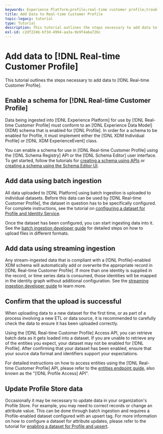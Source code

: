 ```yaml
---
keywords: Experience Platform;profile;real-time customer profile;troubleshooting;API;enable profile;Enable profile
title: Add Data to Real-time Customer Profile
topic-legacy: tutorial
type: Tutorial
description: This tutorial outlines the steps necessary to add data to Real-time Customer Profile.
exl-id: c2df224b-bf3d-4994-aa3a-9e9f4a6a726c
---
```


# Add data to [!DNL Real-time Customer Profile]

This tutorial outlines the steps necessary to add data to [!DNL Real-time Customer Profile].

## Enable a schema for [!DNL Real-time Customer Profile]

Data being ingested into [!DNL Experience Platform] for use by [!DNL Real-time Customer Profile] must conform to an [!DNL Experience Data Model] (XDM) schema that is enabled for [!DNL Profile]. In order for a schema to be enabled for Profile, it must implement either the [!DNL XDM Individual Profile] or [!DNL XDM ExperienceEvent] class.

You can enable a schema for use in [!DNL Real-time Customer Profile] using the [!DNL Schema Registry] API or the [!DNL Schema Editor] user interface. To get started, follow the tutorials for [creating a schema using APIs](../../xdm/tutorials/create-schema-api.md) or [creating a schema using the Schema Editor UI](../../xdm/tutorials/create-schema-ui.md).

## Add data using batch ingestion

All data uploaded to [!DNL Platform] using batch ingestion is uploaded to individual datasets. Before this data can be used by [!DNL Real-time Customer Profile], the dataset in question has to be specifically configured. For complete instructions, see the tutorial on [configuring a dataset for Profile and Identity Service](dataset-configuration.md).

Once the dataset has been configured, you can start ingesting data into it. See the [batch ingestion developer guide](../../ingestion/batch-ingestion/api-overview.md) for detailed steps on how to upload files in different formats.

## Add data using streaming ingestion

Any stream-ingested data that is compliant with a [!DNL Profile]-enabled XDM schema will automatically add or overwrite the appropriate record in [!DNL Real-time Customer Profile]. If more than one identity is supplied in the record, or time series data is consumed, those identities will be mapped in the identity graph without additional configuration. See the [streaming ingestion developer guide](../../ingestion/tutorials/streaming-record-data.md) to learn more.

## Confirm that the upload is successful

When uploading data to a new dataset for the first time, or as part of a process involving a new ETL or data source, it is recommended to carefully check the data to ensure it has been uploaded correctly. 

Using the [!DNL Real-time Customer Profile] Access API, you can retrieve batch data as it gets loaded into a dataset. If you are unable to retrieve any of the entities you expect, your dataset may not be enabled for [!DNL Profile]. After confirming that your dataset has been enabled, ensure that your source data format and identifiers support your expectations.

For detailed instructions on how to access entities using the [!DNL Real-time Customer Profile] API, please refer to the [entities endpoint guide](../api/entities.md), also known as the "[!DNL Profile Access] API".

## Update Profile Store data

Occasionally it may be necessary to update data in your organization's Profile Store. For example, you may need to correct records or change an attribute value. This can be done through batch ingestion and requires a Profile-enabled dataset configured with an upsert tag. For more information on how to configure a dataset for attribute updates, please refer to the tutorial for [enabling a dataset for Profile and upsert](../../catalog/datasets/enable-upsert.md).
